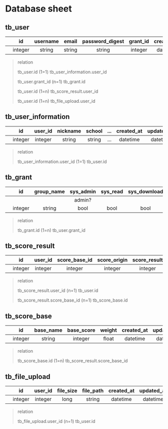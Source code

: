 # Database sheet

## tb_user

|  | id | username | email | password_digest | grant_id | created_at | updated_at |
|:--:|:--:|:--:|:--:|:--:|:--:|:--:|:--:|
| | integer | string | string | string | integer | datetime | datetime |

> relation
>
> tb_user.id (1=1) tb_user_information.user_id
>
> tb_user.grant_id (n=1) tb_grant.id
>
> tb_user.id (1=n) tb_score_result.user_id
>
> tb_user.id (1=n) tb_file_upload.user_id

## tb_user_information

|  | id | user_id | nickname | school | ... | created_at | updated_at |
|:--:|:--:|:--:|:--:|:--:|:--:|:--:|:--:|
| | integer | integer | string | string | ... | datetime | datetime |

> relation
>
> tb_user_information.user_id (1=1) tb_user.id

## tb_grant

|  | id | group_name | sys_admin | sys_read | sys_download | sys_upload | ... | created_at | updated_at |
|:--:|:--:|:--:|:--:|:--:|:--:|:--:|:--:|:--:|:--:|
| | | |admin?| | | | | |
| | integer | string | bool | bool | bool | bool | ... | datetime | datetime |

> relation
>
> tb_grant.id (1=n) tb_user.grant_id

## tb_score_result

|  | id | user_id | score_base_id | score_origin | score_result | created_at | updated_at |
|:--:|:--:|:--:|:--:|:--:|:--:|:--:|:--:|
| | integer | integer | integer | integer | integer | datetime | datetime |

> relation
>
> tb_score_result.user_id (n=1) tb_user.id
>
> tb_score_result.score_base_id (n=1) tb_score_base.id

## tb_score_base

|  | id | base_name | base_score | weight | created_at | updated_at |
|:--:|:--:|:--:|:--:|:--:|:--:|:--:|
| | integer | string | integer | float | datetime | datetime |

> relation
>
> tb_score_base.id (1=n) tb_score_result.score_base_id

## tb_file_upload

|  | id | user_id | file_size | file_path | created_at | updated_at |
|:--:|:--:|:--:|:--:|:--:|:--:|:--:|
| | integer | integer | long | string | datetime | datetime |

> relation
>
> tb_file_upload.user_id (n=1) tb_user.id